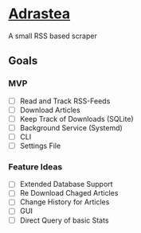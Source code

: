 # [Adrastea](https://solarsystem.nasa.gov/moons/jupiter-moons/adrastea/in-depth/)

A small RSS based scraper

## Goals

### MVP
- [ ] Read and Track RSS-Feeds
- [ ] Download Articles
- [ ] Keep Track of Downloads (SQLite)
- [ ] Background Service (Systemd)
- [ ] CLI
- [ ] Settings File

### Feature Ideas
- [ ] Extended Database Support
- [ ] Re Download Chaged Articles
- [ ] Change History for Articles
- [ ] GUI
- [ ] Direct Query of basic Stats
